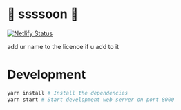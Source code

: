 # 🐍 ssssoon 🐍

[![Netlify Status](https://api.netlify.com/api/v1/badges/87e649c3-8b7c-4625-94a4-ccf704bd98ae/deploy-status)](https://app.netlify.com/sites/snektective/deploys)

add ur name to the licence if u add to it

# Development
```sh
yarn install # Install the dependencies
yarn start # Start development web server on port 8000
```